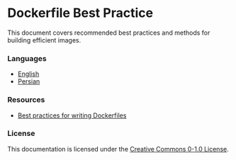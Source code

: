 # Dockerfile Best Practice
This document covers recommended best practices and methods for building efficient images.

### Languages
* [English](en/README.md)
* [Persian](fa/README.md)

### Resources
* [Best practices for writing Dockerfiles](https://docs.docker.com/develop/develop-images/dockerfile_best-practices/)

### License
This documentation is licensed under the [Creative Commons 0-1.0 License](https://creativecommons.org/share-your-work/public-domain/cc0/).
